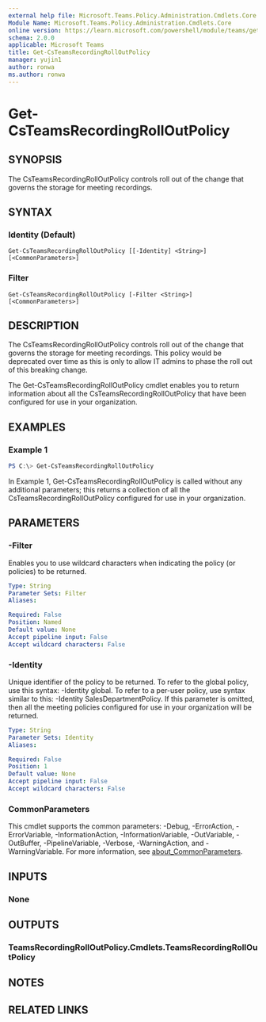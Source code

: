 ```yaml
---
external help file: Microsoft.Teams.Policy.Administration.Cmdlets.Core.dll-Help.xml
Module Name: Microsoft.Teams.Policy.Administration.Cmdlets.Core
online version: https://learn.microsoft.com/powershell/module/teams/get-csteamsrecordingrolloutpolicy
schema: 2.0.0
applicable: Microsoft Teams
title: Get-CsTeamsRecordingRollOutPolicy
manager: yujin1
author: ronwa
ms.author: ronwa
---
```


# Get-CsTeamsRecordingRollOutPolicy

## SYNOPSIS

The CsTeamsRecordingRollOutPolicy controls roll out of the change that governs the storage for meeting recordings. 

## SYNTAX

### Identity (Default)
```
Get-CsTeamsRecordingRollOutPolicy [[-Identity] <String>] [<CommonParameters>]
```

### Filter
```
Get-CsTeamsRecordingRollOutPolicy [-Filter <String>] [<CommonParameters>]
```

## DESCRIPTION

The CsTeamsRecordingRollOutPolicy controls roll out of the change that governs the storage for meeting recordings. This policy would be deprecated over time as this is only to allow IT admins to phase the roll out of this breaking change.

The Get-CsTeamsRecordingRollOutPolicy cmdlet enables you to return information about all the CsTeamsRecordingRollOutPolicy that have been configured for use in your organization.

## EXAMPLES

### Example 1
```powershell
PS C:\> Get-CsTeamsRecordingRollOutPolicy
```

In Example 1, Get-CsTeamsRecordingRollOutPolicy is called without any additional parameters; this returns a collection of all the CsTeamsRecordingRollOutPolicy configured for use in your organization.

## PARAMETERS

### -Filter
Enables you to use wildcard characters when indicating the policy (or policies) to be returned.

```yaml
Type: String
Parameter Sets: Filter
Aliases:

Required: False
Position: Named
Default value: None
Accept pipeline input: False
Accept wildcard characters: False
```

### -Identity
Unique identifier of the policy to be returned. To refer to the global policy, use this syntax: -Identity global. To refer to a per-user policy, use syntax similar to this: -Identity SalesDepartmentPolicy.
If this parameter is omitted, then all the meeting policies configured for use in your organization will be returned.

```yaml
Type: String
Parameter Sets: Identity
Aliases:

Required: False
Position: 1
Default value: None
Accept pipeline input: False
Accept wildcard characters: False
```

### CommonParameters
This cmdlet supports the common parameters: -Debug, -ErrorAction, -ErrorVariable, -InformationAction, -InformationVariable, -OutVariable, -OutBuffer, -PipelineVariable, -Verbose, -WarningAction, and -WarningVariable. For more information, see [about_CommonParameters](http://go.microsoft.com/fwlink/?LinkID=113216).

## INPUTS

### None

## OUTPUTS

### TeamsRecordingRollOutPolicy.Cmdlets.TeamsRecordingRollOutPolicy

## NOTES

## RELATED LINKS
